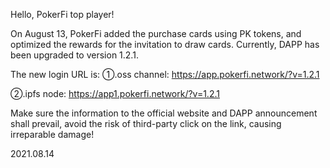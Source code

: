 Hello, PokerFi top player!

On August 13, PokerFi added the purchase cards using PK tokens, and optimized the rewards for the invitation to draw cards. Currently, DAPP has been upgraded to version 1.2.1.

The new login URL is:
①.oss channel:
https://app.pokerfi.network/?v=1.2.1

②.ipfs node:
https://app1.pokerfi.network/?v=1.2.1

Make sure the information to the official website and DAPP announcement shall prevail, avoid the risk of third-party click on the link, causing irreparable damage!

2021.08.14
